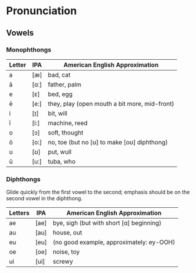 # Pronunciation

## Vowels

### Monophthongs

| Letter  | IPA   | American English Approximation                |
| ---     | ---   | ---                                           |
| a       | [æ]   | bad, cat                                      |
| ā       | [ɑː]  | father, palm                                  |
| e       | [ɛ]   | bed, egg                                      |
| ē       | [e:]  | they, play (open mouth a bit more, mid-front) |
| i       | [ɪ]   | bit, will                                     |
| ī       | [i:]  | machine, reed                                 |
| o       | [ɔ]   | soft, thought                                 |
| ō       | [o:]  | no, toe (but no [ʊ] to make [oʊ] diphthong)   |
| u       | [ʊ]   | put, wull                                     |
| ū       | [u:]  | tuba, who                                     |

### Diphthongs

Glide quickly from the first vowel to the second; emphasis should be on the
second vowel in the diphthong.

| Letters | IPA   | American English Approximation                |
| ---     | ---   | ---                                           |
| ae      | [ae]  | bye, sigh (but with short [ɑ] beginning)      |
| au      | [au]  | house, out                                    |
| eu      | [eu]  | (no good example, approximately: ey-OOH)      |
| oe      | [oe]  | noise, toy                                    |
| ui      | [ui]  | screwy                                        |
